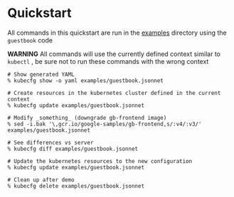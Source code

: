 # Quickstart

All commands in this quickstart are run in the [examples](https://github.com/kubecfg/kubecfg/tree/main/examples) directory using the `guestbook` code

**WARNING** All commands will use the currently defined context similar to `kubectl` , be sure not to run these commands with the wrong context

```console
# Show generated YAML
% kubecfg show -o yaml examples/guestbook.jsonnet
```

```console
# Create resources in the kubernetes cluster defined in the current context
% kubecfg update examples/guestbook.jsonnet
```

```console
# Modify _something_ (downgrade gb-frontend image)
% sed -i.bak '\,gcr.io/google-samples/gb-frontend,s/:v4/:v3/' examples/guestbook.jsonnet

# See differences vs server
% kubecfg diff examples/guestbook.jsonnet
```

```console
# Update the kubernetes resources to the new configuration
% kubecfg update examples/guestbook.jsonnet
```

```console
# Clean up after demo
% kubecfg delete examples/guestbook.jsonnet
```

